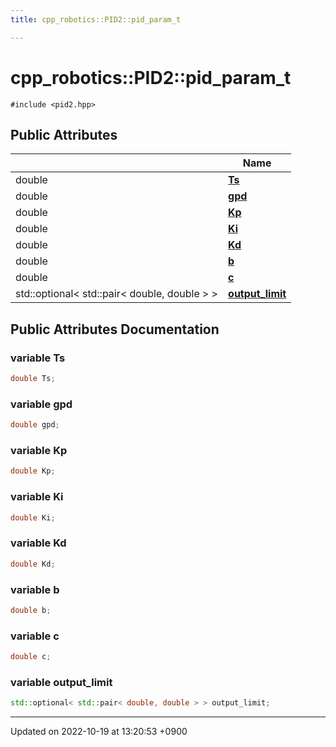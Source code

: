 ```yaml
---
title: cpp_robotics::PID2::pid_param_t

---
```


# cpp_robotics::PID2::pid_param_t






`#include <pid2.hpp>`

## Public Attributes

|                | Name           |
| -------------- | -------------- |
| double | **[Ts](/cpp_robotics/doxybook/Classes/structcpp__robotics_1_1PID2_1_1pid__param__t/#variable-ts)**  |
| double | **[gpd](/cpp_robotics/doxybook/Classes/structcpp__robotics_1_1PID2_1_1pid__param__t/#variable-gpd)**  |
| double | **[Kp](/cpp_robotics/doxybook/Classes/structcpp__robotics_1_1PID2_1_1pid__param__t/#variable-kp)**  |
| double | **[Ki](/cpp_robotics/doxybook/Classes/structcpp__robotics_1_1PID2_1_1pid__param__t/#variable-ki)**  |
| double | **[Kd](/cpp_robotics/doxybook/Classes/structcpp__robotics_1_1PID2_1_1pid__param__t/#variable-kd)**  |
| double | **[b](/cpp_robotics/doxybook/Classes/structcpp__robotics_1_1PID2_1_1pid__param__t/#variable-b)**  |
| double | **[c](/cpp_robotics/doxybook/Classes/structcpp__robotics_1_1PID2_1_1pid__param__t/#variable-c)**  |
| std::optional< std::pair< double, double > > | **[output_limit](/cpp_robotics/doxybook/Classes/structcpp__robotics_1_1PID2_1_1pid__param__t/#variable-output-limit)**  |

## Public Attributes Documentation

### variable Ts

```cpp
double Ts;
```


### variable gpd

```cpp
double gpd;
```


### variable Kp

```cpp
double Kp;
```


### variable Ki

```cpp
double Ki;
```


### variable Kd

```cpp
double Kd;
```


### variable b

```cpp
double b;
```


### variable c

```cpp
double c;
```


### variable output_limit

```cpp
std::optional< std::pair< double, double > > output_limit;
```


-------------------------------

Updated on 2022-10-19 at 13:20:53 +0900